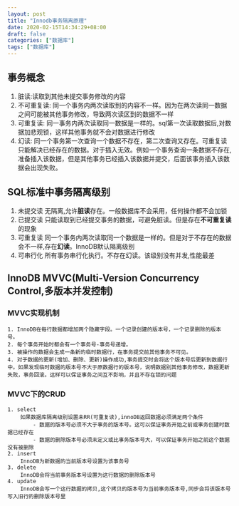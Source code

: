 ```yaml
---
layout: post
title: "Innodb事务隔离原理"
date: 2020-02-15T14:34:29+08:00
draft: false
categories: ["数据库"]
tags: ["数据库"]
---
```


## 事务概念
1. 脏读:读取到其他未提交事务修改的内容
2. 不可重复读: 同一个事务内两次读取到的内容不一样。因为在两次读同一数据之间可能被其他事务修改，导致两次读区到的数据不一样
3. 可重复读: 同一事务内两次读取同一数据是一样的。sql第一次读取数据后,对数据加悲观锁，这样其他事务就不会对数据进行修改
4. 幻读: 同一个事务第一次查询一个数据不存在，第二次查询又存在。可重复读只能解决已经存在的数据。对于插入无效。例如一个事务查询一条数据不存在,准备插入该数据，但是其他事务已经插入该数据并提交，后面该事务插入该数据会出现失败。
## SQL标准中事务隔离级别
1. 未提交读
    无隔离,允许**脏读**存在。一般数据库不会采用，任何操作都不会加锁
2. 已提交读
    只能读取到已经提交事务的数据，可避免脏读。但是存在**不可重复读**的现象
3. 可重复读
    同一个事务内两次读取同一个数据是一样的。但是对于不存在的数据会不一样,存在**幻读**。InnoDB默认隔离级别
4. 可串行化
    所有事务串行化执行。不存在幻读。该级别没有并发,性能最差


## InnoDB MVVC(Multi-Version Concurrency Control,多版本并发控制)

### MVVC实现机制
    1. InnoDB在每行数据都增加两个隐藏字段。一个记录创建的版本号，一个记录删除的版本号。
    2. 每个事务开始时都会有一个事务号-事务号递增。
    3. 被操作的数据会生成一条新的临时数据行，在事务提交前其他事务不可见。
    4. 对于数据的更新(增加、删除、更新)操作成功,事务提交时会将这个版本号后更新到数据行中。如果发现临时数据的版本号不大于原数据行的版本号，说明数据别其他事务修改，数据更新失败，事务回滚。这样可以保证事务之间互不影响，并且不存在锁的问题
    
### MVVC下的CRUD
    1. select
        如果数据库隔离级别设置未RR(可重复读),innoDB返回数据必须满足两个条件
            - 数据的版本号必须不大于事务的版本号。这可以保证事务开始之前或事务创建时数据已经存在
            - 数据的删除版本号必须未定义或比事务版本号大，可以保证事务开始之前这个数据没有被删除
    2. insert
        InnoDB为新数据的当前版本号设置为该事务号
    3. delete
        InnoDB会将当前事务版本号设置为这行数据的删除版本号
    4. update
        InnoDB会写一个这行数据的拷贝,这个拷贝的版本号为当前事务版本号,同步会将该版本号写入旧行的删除版本号里



